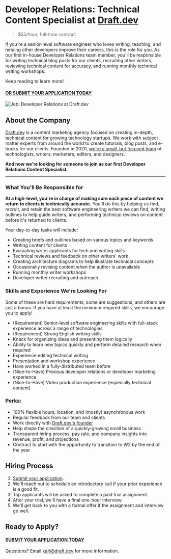 # Developer Relations: Technical Content Specialist at [Draft.dev](https://draft.dev/)
> $55/hour, full-time contract

If you're a senior-level software engineer who loves writing, teaching, and helping other developers improve their careers, this is the role for you. As our first in-house Developer Relations team member, you'll be responsible for writing technical blog posts for our clients, recruiting other writers, reviewing technical content for accuracy, and running monthly technical writing workshops.

Keep reading to learn more!

#### [OR SUBMIT YOUR APPLICATION TODAY](https://airtable.com/shrhQ6GHzWT0AJN4h)

![Job: Developer Relations at Draft.dev](https://draft.dev/learn/assets/posts/programmer.png)

## About the Company
[Draft.dev](https://draft.dev/) is a content marketing agency focused on creating in-depth, technical content for growing technology startups. We work with subject matter experts from around the world to create tutorials, blog posts, and e-books for our clients. Founded in 2020, [we're a small, but focused team](https://draft.dev/team) of technologists, writers, marketers, editors, and designers.

**And now we're looking for someone to join as our first Developer Relations Content Specialist.**

-----

### What You'll Be Responsible for
**At a high-level, you're in charge of making sure each piece of content we return to clients is technically accurate.** You'll do this by helping us find, recruit, and retain the best software engineering writers we can find, writing outlines to help guide writers, and performing technical reviews on content before it's returned to clients.

Your day-to-day tasks will include:

- Creating briefs and outlines based on various topics and keywords
- Writing content for clients
- Evaluating writer applicants for tech and writing skills
- Technical reviews and feedback on other writers' work
- Creating architecture diagrams to help illustrate technical concepts
- Occasionally revising content when the author is unavailable
- Running monthly writer workshops
- Developer writer recruiting and outreach

### Skills and Experience We're Looking For
Some of these are hard requirements, some are suggestions, and others are just a bonus. If you have at least the minimum required skills, we encourage you to apply!

- (Requirement) Senior-level software engineering skills with full-stack experience across a range of technologies
- (Requirement) Strong English writing skills
- Knack for organizing ideas and presenting them logically
- Ability to learn new topics quickly and perform detailed research when required
- Experience editing technical writing 
- Presentation and workshop experience
- Have worked in a fully-distributed team before
- (Nice-to-Have) Previous developer relations or developer marketing experience
- (Nice-to-Have) Video production experience (especially technical content)

### Perks:
- 100% flexible hours, location, and (mostly) asynchronous work
- Regular feedback from our team and clients
- Work directly with [Draft.dev's founder](https://www.linkedin.com/in/karllhughes)
- Help shape the direction of a quickly-growing small business
- Transparent hiring process, pay rate, and company insights into revenue, profit, and projections
- Contract to start with the opportunity to transition to W2 by the end of the year

## Hiring Process
1. [Submit your application](https://airtable.com/shrhQ6GHzWT0AJN4h).
2. We'll reach out to schedule an introductory call if your prior experience is a good fit.
3. Top applicants will be asked to complete a paid trial assignment.
4. After your trial, we'll have a final one-hour interview.
5. We'll get back to you with a formal offer if the assignment and interview go well.

## Ready to Apply?

#### [SUBMIT YOUR APPLICATION TODAY](https://airtable.com/shrhQ6GHzWT0AJN4h)

Questions? Email [karl@draft.dev](mailto:karl@draft.dev) for more information.
